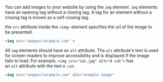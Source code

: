 You can add images to your website by using the `img` element. `img` elements have an opening tag without a closing tag. A tag for an element without a closing tag is known as a self-closing tag.

the `src` attribute inside the `<img>` element specifies the url of the image to be presented. 

```html
<img src="imageurlexample.com" >
```
All `img` elements should have an `alt` attribute. The `alt` attribute's text is used for screen readers to improve accessibility and is displayed if the image fails to load. For example, `<img src="cat.jpg" alt="A cat">` has an `alt` attribute with the text `A cat`.

```html
<img src="imageurlexample.com" alt="example image"
```

